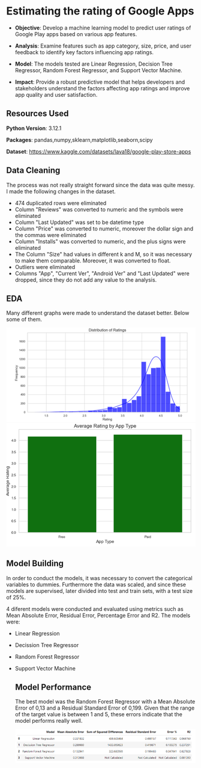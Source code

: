 # Estimating the rating of Google Apps

- **Objective**: Develop a machine learning model to predict user ratings of Google Play apps based on various app features.

- **Analysis**: Examine features such as app category, size, price, and user feedback to identify key factors influencing app ratings.

- **Model**: The models tested are Linear Regression, Decision Tree Regressor, Random Forest Regressor, and Support Vector Machine.

- **Impact**: Provide a robust predictive model that helps developers and stakeholders understand the factors affecting app ratings and improve app quality and user satisfaction.

## Resources Used

**Python Version**: 3.12.1

**Packages**: pandas,numpy,sklearn,matplotlib,seaborn,scipy

**Dataset**: https://www.kaggle.com/datasets/lava18/google-play-store-apps

## Data Cleaning

The process was not really straight forward since the data was quite messy. I made the following changes in the dataset.

- 474 duplicated rows were eliminated
- Column "Reviews" was converted to numeric and the symbols were eliminated
- Column "Last Updated" was set to be datetime type
- Column "Price" was converted to numeric, moreover the dollar sign and the commas were eliminated
- Column "Installs" was converted to numeric, and the plus signs were eliminated
- The Column "Size" had values in different k and M, so it was necessary to make them comparable. Moreover, it was converted to float.
- Outliers were eliminated
- Columns "App", "Current Ver", "Android Ver" and "Last Updated" were dropped, since they do not add any value to the analysis.

## EDA

Many different graphs were made to understand the dataset better. Below some of them. 

![Example Image](images/DistributionofRatings.png)
![Example Image](images/AverageRatingByApp.png)

## Model Building

In order to conduct the models, it was necessary to convert the categorical variables to dummies. Furthermore the data was scaled, and since these models are supervised, later divided into test and train sets, with a test size of 25%. 

4 diferent models were conducted and evaluated using metrics such as Mean Absolute Error, Residual Error, Percentage Error and R2.
The models were:

- Linear Regression
- Decission Tree Regressor
- Random Forest Regressor
- Support Vector Machine

  ## Model Performance

  The best model was the Random Forest Regressor with a Mean Absolute Error of 0,13 and a Residual Standard Error of 0,199. Given that the range of the target value is between 1 and 5, these errors indicate that the model performs really well.

  ![Example Image](images/Results.png)


